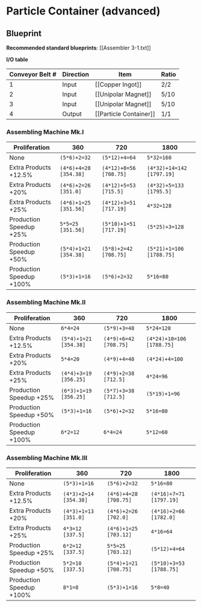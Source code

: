 # Particle Container (advanced)

## Blueprint

**Recommended standard blueprints**: [[Assembler 3-1.txt]]

**I/O table**

| Conveyor Belt # | Direction | Item                   | Ratio |
| --------------- | --------- | ---------------------- | ----- |
| 1               | Input     | [[Copper Ingot]]       | 2/2   |
| 2               | Input     | [[Unipolar Magnet]]    | 5/10  |
| 3               | Input     | [[Unipolar Magnet]]    | 5/10  |
| 4               | Output    | [[Particle Container]] | 1/1   |

### Assembling Machine Mk.I

| Proliferation            | 360                   | 720                    | 1800                      |
| ------------------------ | --------------------- | ---------------------- | ------------------------- |
| None                     | `(5*6)+2=32`          | `(5*12)+4=64`          | `5*32=160`                |
| Extra Products +12.5%    | `(4*6)+4=28 [354.38]` | `(4*12)+8=56 [708.75]` | `(4*32)+14=142 [1797.19]` |
| Extra Products +20%      | `(4*6)+2=26 [351.0]`  | `(4*12)+5=53 [715.5]`  | `(4*32)+5=133 [1795.5]`   |
| Extra Products +25%      | `(4*6)+1=25 [351.56]` | `(4*12)+3=51 [717.19]` | `4*32=128`                |
| Production Speedup +25%  | `5*5=25 [351.56]`     | `(5*10)+1=51 [717.19]` | `(5*25)+3=128`            |
| Production Speedup +50%  | `(5*4)+1=21 [354.38]` | `(5*8)+2=42 [708.75]`  | `(5*21)+1=106 [1788.75]`  |
| Production Speedup +100% | `(5*3)+1=16`          | `(5*6)+2=32`           | `5*16=80`                 |

### Assembling Machine Mk.II

| Proliferation            | 360                   | 720                   | 1800                      |
| ------------------------ | --------------------- | --------------------- | ------------------------- |
| None                     | `6*4=24`              | `(5*9)+3=48`          | `5*24=120`                |
| Extra Products +12.5%    | `(5*4)+1=21 [354.38]` | `(4*9)+6=42 [708.75]` | `(4*24)+10=106 [1788.75]` |
| Extra Products +20%      | `5*4=20`              | `(4*9)+4=40`          | `(4*24)+4=100`            |
| Extra Products +25%      | `(4*4)+3=19 [356.25]` | `(4*9)+2=38 [712.5]`  | `4*24=96`                 |
| Production Speedup +25%  | `(6*3)+1=19 [356.25]` | `(5*7)+3=38 [712.5]`  | `(5*19)+1=96`             |
| Production Speedup +50%  | `(5*3)+1=16`          | `(5*6)+2=32`          | `5*16=80`                 |
| Production Speedup +100% | `6*2=12`              | `6*4=24`              | `5*12=60`                 |

### Assembling Machine Mk.III

| Proliferation            | 360                   | 720                   | 1800                    |
| ------------------------ | --------------------- | --------------------- | ----------------------- |
| None                     | `(5*3)+1=16`          | `(5*6)+2=32`          | `5*16=80`               |
| Extra Products +12.5%    | `(4*3)+2=14 [354.38]` | `(4*6)+4=28 [708.75]` | `(4*16)+7=71 [1797.19]` |
| Extra Products +20%      | `(4*3)+1=13 [351.0]`  | `(4*6)+2=26 [702.0]`  | `(4*16)+2=66 [1782.0]`  |
| Extra Products +25%      | `4*3=12 [337.5]`      | `(4*6)+1=25 [703.12]` | `4*16=64`               |
| Production Speedup +25%  | `6*2=12 [337.5]`      | `5*5=25 [703.12]`     | `(5*12)+4=64`           |
| Production Speedup +50%  | `5*2=10 [337.5]`      | `(5*4)+1=21 [708.75]` | `(5*10)+3=53 [1788.75]` |
| Production Speedup +100% | `8*1=8`               | `(5*3)+1=16`          | `5*8=40`                |
